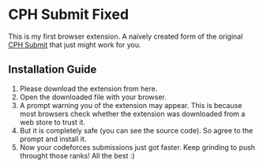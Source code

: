 # CPH Submit Fixed
This is my first browser extension. A naively created form of the original [CPH Submit](https://github.com/agrawal-d/cph-submit) that just might work for you.

## Installation Guide
1. Please download the extension from here.
2. Open the downloaded file with your browser.
3. A prompt warning you of the extension may appear. This is because most browsers check whether the extension was downloaded from a web store to trust it.
4. But it is completely safe (you can see the source code). So agree to the prompt and install it.
5. Now your codeforces submissions just got faster. Keep grinding to push throught those ranks!
All the best :)
